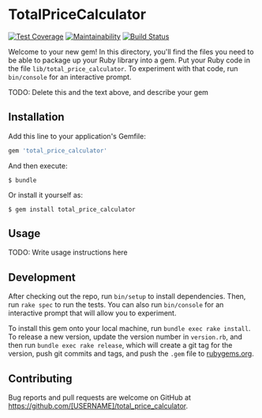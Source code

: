 # TotalPriceCalculator

[![Test Coverage](https://api.codeclimate.com/v1/badges/846cd1478f95b8a0ef71/test_coverage)](https://codeclimate.com/repos/5a5e3fe0329add027d000001/test_coverage)
[![Maintainability](https://api.codeclimate.com/v1/badges/846cd1478f95b8a0ef71/maintainability)](https://codeclimate.com/repos/5a5e3fe0329add027d000001/maintainability)
[![Build Status](https://travis-ci.org/kyleboss/total_price_calculator.svg?branch=master)](https://travis-ci.org/kyleboss/total_price_calculator)

Welcome to your new gem! In this directory, you'll find the files you need to be able to package up your Ruby library into a gem. Put your Ruby code in the file `lib/total_price_calculator`. To experiment with that code, run `bin/console` for an interactive prompt.

TODO: Delete this and the text above, and describe your gem

## Installation

Add this line to your application's Gemfile:

```ruby
gem 'total_price_calculator'
```

And then execute:

    $ bundle

Or install it yourself as:

    $ gem install total_price_calculator

## Usage

TODO: Write usage instructions here

## Development

After checking out the repo, run `bin/setup` to install dependencies. Then, run `rake spec` to run the tests. You can also run `bin/console` for an interactive prompt that will allow you to experiment.

To install this gem onto your local machine, run `bundle exec rake install`. To release a new version, update the version number in `version.rb`, and then run `bundle exec rake release`, which will create a git tag for the version, push git commits and tags, and push the `.gem` file to [rubygems.org](https://rubygems.org).

## Contributing

Bug reports and pull requests are welcome on GitHub at https://github.com/[USERNAME]/total_price_calculator.
